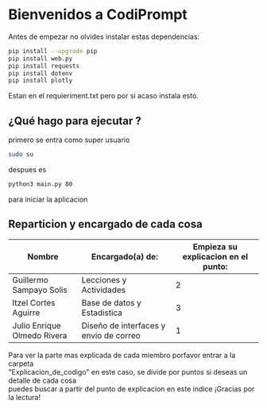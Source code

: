 # Bienvenidos a CodiPrompt 

Antes de empezar no olvides instalar estas dependencias: 
````bash
pip install --upgrade pip
pip install web.py
pip install requests 
pip install dotenv 
pip install plotly
````
Estan en el requieriment.txt pero por si acaso instala esto. 

## ¿Qué hago para ejecutar ?
primero se entra como super usuario
````bash
sudo su
````
despues es 
````bash
python3 main.py 80
````
para iniciar la aplicacion 

## Reparticion y encargado de cada cosa
| Nombre | Encargado(a) de: |Empieza su explicacion en el punto: |
|---|---|---|
| Guillermo Sampayo Solis | Lecciones y Actividades  | 2 |
| Itzel Cortes Aguirre | Base de datos y Estadistica | 3 |
| Julio Enrique Olmedo Rivera | Diseño de interfaces y envio de correo| 1 |  

Para ver la parte mas explicada de cada miembro porfavor entrar a la carpeta  
"Explicacion_de_codigo" en este caso, se divide por puntos si deseas un detalle de cada cosa  
puedes buscar a partir del punto de explicacion en este indice ¡Gracias por la lectura!
